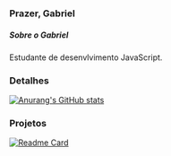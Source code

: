 ### Prazer, Gabriel

##### Sobre o Gabriel
Estudante de desenvlvimento JavaScript.

### Detalhes
[![Anurang's GitHub stats](https://github-readme-stats.vercel.app/api?username=DevGabrielOliveira&show_icons=true&theme=dark)](https://github.com/anuranghazra/github-readme-stats)

### Projetos
[![Readme Card](https://github-readme-stats.vercel.app/api/pin/?username=DevGabrielOliveira&repo=MeuLinktree&theme=dark)](https://github.com/anuranghazra/github-readme-stats)

